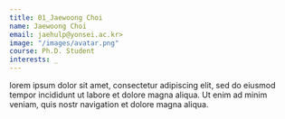 ```yaml
---
title: 01_Jaewoong Choi
name: Jaewoong Choi
email: jaehulp@yonsei.ac.kr>
image: "/images/avatar.png"
course: Ph.D. Student
interests: _
---
```


lorem ipsum dolor sit amet, consectetur adipiscing elit, sed do eiusmod tempor incididunt ut labore et dolore magna aliqua. Ut enim ad minim veniam, quis nostr navigation et dolore magna aliqua.
